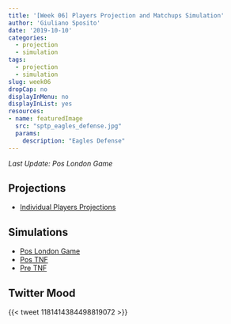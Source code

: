 ```yaml
---
title: '[Week 06] Players Projection and Matchups Simulation'
author: 'Giuliano Sposito'
date: '2019-10-10'
categories:
  - projection
  - simulation
tags:
  - projection
  - simulation
slug: week06
dropCap: no
displayInMenu: no
displayInList: yes
resources:
- name: featuredImage
  src: "sptp_eagles_defense.jpg"
  params:
    description: "Eagles Defense"
---
```


*Last Update: Pos London Game*

<!--more-->

## Projections

- [Individual Players Projections](/reports/ffa_players_projection_week6.html)

## Simulations

- [Pos London Game](/reports/dudes_simulation_week6_posLondonGame.html)
- [Pos TNF](/reports/dudes_simulation_week6_posTNF.html)
- [Pre TNF](/reports/dudes_simulation_week6_preTNF.html)


## Twitter Mood
<p></p>

{{< tweet 1181414384498819072 >}}




